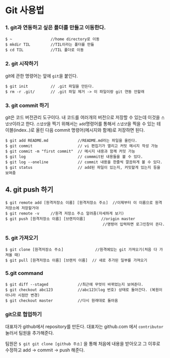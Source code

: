 # Git 사용법



### 1. git과 연동하고 싶은 폴더를 만들고 이동한다.

```shell
$ ~					//home directory로 이동
$ mkdir TIL			//TIL이라는 폴더를 만듦
$ cd TIL			//TIL 폴더로 이동
```



### 2. git 시작하기

git에 관한 명령어는 앞에 `git`을 붙인다.

```shell
$ git init			// .git 파일을 만든다.
$ rm -r .git/		// .git 파일 제거 -> 이 파일이랑 git 연동 안할래
```



### 3. git commit 하기

git은 코드 버전관리 도구이다. 내 코드를 여러개의 버전으로 저장할 수 있는데 이것을 `스냅샷`이라고 한다. `스냅샷`을 찍기 위해서는 `add`명령어를 통해서 `스냅샷`을 찍을 수 있는 테이블(index..)로 올린 다음 commit 명령어(메시지와 함께)로 저장하면 된다.

```shell
$ git add README.md				//README.md라는 파일을 올린다.
$ git commit					// vi 편집기가 열리고 커밋 메시지 작성 가능
$ git commit -m "first commit"	// 메시지 내용과 함께 커밋 가능
$ git log						// commmit된 내용들을 볼 수 있다.
$ git log --oneline				// commit 내용을 한줄씩 깔끔하게 볼 수 있다.
$ git status					// add된 파일이 있는지, 커밋할게 있는지 등을 보여줌
```



## 4. git push 하기

```shell
$ git remote add [원격저장소 이름] [원격저장소 주소]	//이제부터 이 이름으로 원격저장소에 저장할거야
$ git remote -v		//원격 저장소 주소 알려줌(자세하게 보기)
$ git push [원격저장소 이름] [브랜치이름]		//origin master
										   //명령어 입력하면 로그인창이 뜬다.
```



### 5. git 가져오기

```shell
$ git clone [원격저장소 주소]				//원격에있는 git 가져오기(처음 다 가져올 때)
$ git pull [원격저장소 이름] [브랜치 이름]	// 새로 추가된 일부를 가져오기
```



### 5.git command

```shell
$ git diff --staged				//최근에 무엇이 바뀌었는지 보여준다.
$ git checkout abc123			//abc123(log 번호) 상태로 돌아간다. (복원이 아니라 시점만 변경)
$ git checkout master			//다시 원래대로 돌아옴
```



### git으로 협업하기

대표자가 github에서 repository를 만든다. 대표자는 github.com 에서 `contributor` 눌러서 팀원을 추가해준다.

팀원은 `$ git git clone [github 주소]` 을 통해 처음에 내용을 받아오고 그 이후로 수정하고 add -> commit -> push 해준다.